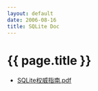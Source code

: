 ```yaml
---
layout: default
date: 2006-08-16
title: SQLite Doc 
---
```


# {{ page.title }}


- [SQLite权威指南.pdf][501]

  [501]: ./SQLite-Guide-Zh.pdf          "SQLite权威指南.pdf"
